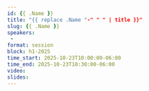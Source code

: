 ```yaml
---
id: {{ .Name }}
title: "{{ replace .Name "-" " " | title }}"
slug: {{ .Name }}
speakers:
 - 
format: session
block: h1-2025
time_start: 2025-10-23T10:00:00-06:00
time_end: 2025-10-23T10:30:00-06:00
video:
slides:
---
```

